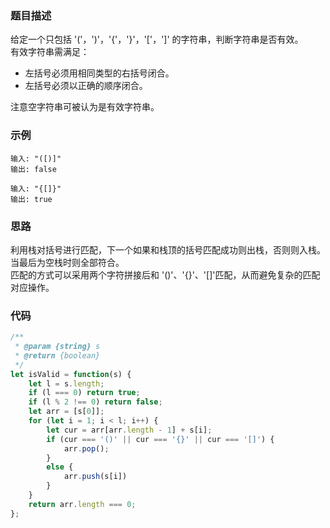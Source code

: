 ### 题目描述
给定一个只包括 '('，')'，'{'，'}'，'['，']' 的字符串，判断字符串是否有效。  
有效字符串需满足：  
- 左括号必须用相同类型的右括号闭合。  
- 左括号必须以正确的顺序闭合。  

注意空字符串可被认为是有效字符串。
### 示例
```
输入: "([)]"
输出: false

输入: "{[]}"
输出: true
```
### 思路
利用栈对括号进行匹配，下一个如果和栈顶的括号匹配成功则出栈，否则则入栈。当最后为空栈时则全部符合。  
匹配的方式可以采用两个字符拼接后和 '()'、'{}'、'[]'匹配，从而避免复杂的匹配对应操作。
### 代码
```javascript
/**
 * @param {string} s
 * @return {boolean}
 */
let isValid = function(s) {
    let l = s.length;
    if (l === 0) return true;
    if (l % 2 !== 0) return false;
    let arr = [s[0]];
    for (let i = 1; i < l; i++) {
        let cur = arr[arr.length - 1] + s[i];
        if (cur === '()' || cur === '{}' || cur === '[]') {
            arr.pop();
        }
        else {
            arr.push(s[i])
        }
    }
    return arr.length === 0;
};
```
